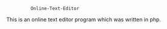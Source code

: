              Online-Text-Editor

  This is an online text editor program which was 
written in php.
